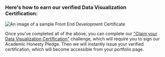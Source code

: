 ### Here's how to earn our verified Data Visualization Certification:

![An image of a sample Front End Development Certificate](http://i.imgur.com/HKPqdTF.png?1)


Once you've completed all of the above, you can complete our ["Claim your Data Visualization Certification"](http://www.freecodecamp.com/challenges/claim-your-data-visualization-certificate) challenge, which will require you to sign our Academic Honesty Pledge. Then we will instantly issue your verified certification, which will become accessible from your portfolio page.
